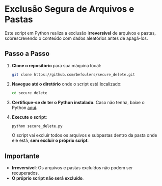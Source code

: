 # Exclusão Segura de Arquivos e Pastas

Este script em Python realiza a exclusão **irreversível** de arquivos e pastas, sobrescrevendo o conteúdo com dados aleatórios antes de apagá-los.

## Passo a Passo

1. **Clone o repositório** para sua máquina local:
    ```bash
    git clone https://github.com/befoulers/secure_delete.git
    ```

2. **Navegue até o diretório** onde o script está localizado:
    ```bash
    cd secure_delete
    ```

3. **Certifique-se de ter o Python instalado**. Caso não tenha, baixe o Python [aqui](https://www.python.org/downloads/).

4. **Execute o script**:
    ```bash
    python secure_delete.py
    ```

   O script vai excluir todos os arquivos e subpastas dentro da pasta onde ele está, **sem excluir o próprio script**.

## Importante

- **Irreversível**: Os arquivos e pastas excluídos não podem ser recuperados.
- **O próprio script não será excluído**.